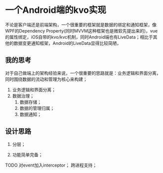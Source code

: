 # 一个Android端的kvo实现

不论是客户端还是前端架构，一个很重要的框架就是数据的绑定和通知框架，像WPF的Dependency Property(同时MVVM这种框架也是微软先提出来的)，vue的属性绑定，iOS自带的kvo/kvc机制，同时Android端也有LiveData；相比于其他的数据变更通知框架，Android的LiveData显得比较简陋，


## 我的思考
对于自己做端上的架构经验来说，一个很重要的思路就是：业务逻辑和界面分离，同时围绕数据的流动和管理为核心来构建；

1. 业务逻辑和界面分离；
2. 数据治理；
    1. 数据存储；
    2. 数据的管理归属；
    3. 数据通知；

## 设计思路
1. 分层；

2. 功能简单完备；

TODO
对event加入interceptor；
跨进程支持；